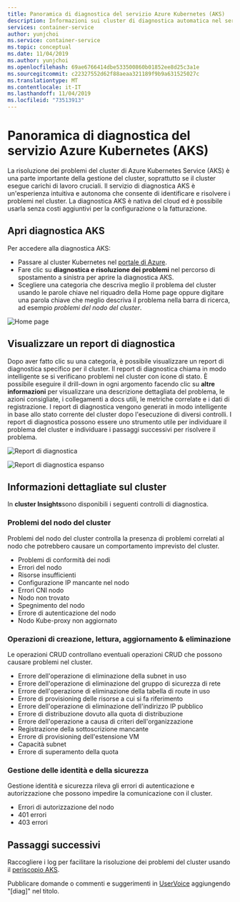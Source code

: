 ```yaml
---
title: Panoramica di diagnostica del servizio Azure Kubernetes (AKS)
description: Informazioni sui cluster di diagnostica automatica nel servizio Azure Kubernetes.
services: container-service
author: yunjchoi
ms.service: container-service
ms.topic: conceptual
ms.date: 11/04/2019
ms.author: yunjchoi
ms.openlocfilehash: 69ae6766414dbe533500860b01852ee8d25c3a1e
ms.sourcegitcommit: c22327552d62f88aeaa321189f9b9a631525027c
ms.translationtype: MT
ms.contentlocale: it-IT
ms.lasthandoff: 11/04/2019
ms.locfileid: "73513913"
---
```

# <a name="azure-kubernetes-service-aks-diagnostics-overview"></a>Panoramica di diagnostica del servizio Azure Kubernetes (AKS)

La risoluzione dei problemi del cluster di Azure Kubernetes Service (AKS) è una parte importante della gestione del cluster, soprattutto se il cluster esegue carichi di lavoro cruciali. Il servizio di diagnostica AKS è un'esperienza intuitiva e autonoma che consente di identificare e risolvere i problemi nel cluster. La diagnostica AKS è nativa del cloud ed è possibile usarla senza costi aggiuntivi per la configurazione o la fatturazione.

## <a name="open-aks-diagnostics"></a>Apri diagnostica AKS

Per accedere alla diagnostica AKS:

- Passare al cluster Kubernetes nel [portale di Azure](https://portal.azure.com).
- Fare clic su **diagnostica e risoluzione dei problemi** nel percorso di spostamento a sinistra per aprire la diagnostica AKS.
- Scegliere una categoria che descriva meglio il problema del cluster usando le parole chiave nel riquadro della Home page oppure digitare una parola chiave che meglio descriva il problema nella barra di ricerca, ad esempio _problemi del nodo del cluster_.

![Home page](./media/concepts-diagnostics/aks-diagnostics-homepage.png)

## <a name="view-a-diagnostic-report"></a>Visualizzare un report di diagnostica

Dopo aver fatto clic su una categoria, è possibile visualizzare un report di diagnostica specifico per il cluster. Il report di diagnostica chiama in modo intelligente se si verificano problemi nel cluster con icone di stato. È possibile eseguire il drill-down in ogni argomento facendo clic su **altre informazioni** per visualizzare una descrizione dettagliata del problema, le azioni consigliate, i collegamenti a docs utili, le metriche correlate e i dati di registrazione. I report di diagnostica vengono generati in modo intelligente in base allo stato corrente del cluster dopo l'esecuzione di diversi controlli. I report di diagnostica possono essere uno strumento utile per individuare il problema del cluster e individuare i passaggi successivi per risolvere il problema.

![Report di diagnostica](./media/concepts-diagnostics/diagnostic-report.png)

![Report di diagnostica espanso](./media/concepts-diagnostics/node-issues.png)

## <a name="cluster-insights"></a>Informazioni dettagliate sul cluster

In **cluster Insights**sono disponibili i seguenti controlli di diagnostica.

### <a name="cluster-node-issues"></a>Problemi del nodo del cluster

Problemi del nodo del cluster controlla la presenza di problemi correlati al nodo che potrebbero causare un comportamento imprevisto del cluster.

- Problemi di conformità dei nodi
- Errori del nodo
- Risorse insufficienti
- Configurazione IP mancante nel nodo
- Errori CNI nodo
- Nodo non trovato
- Spegnimento del nodo
- Errore di autenticazione del nodo
- Nodo Kube-proxy non aggiornato

### <a name="create-read-update--delete-operations"></a>Operazioni di creazione, lettura, aggiornamento & eliminazione

Le operazioni CRUD controllano eventuali operazioni CRUD che possono causare problemi nel cluster.

- Errore dell'operazione di eliminazione della subnet in uso
- Errore dell'operazione di eliminazione del gruppo di sicurezza di rete
- Errore dell'operazione di eliminazione della tabella di route in uso
- Errore di provisioning delle risorse a cui si fa riferimento
- Errore dell'operazione di eliminazione dell'indirizzo IP pubblico
- Errore di distribuzione dovuto alla quota di distribuzione
- Errore dell'operazione a causa di criteri dell'organizzazione
- Registrazione della sottoscrizione mancante
- Errore di provisioning dell'estensione VM
- Capacità subnet
- Errore di superamento della quota

### <a name="identity-and-security-management"></a>Gestione delle identità e della sicurezza

Gestione identità e sicurezza rileva gli errori di autenticazione e autorizzazione che possono impedire la comunicazione con il cluster.

- Errori di autorizzazione del nodo
- 401 errori
- 403 errori

## <a name="next-steps"></a>Passaggi successivi

Raccogliere i log per facilitare la risoluzione dei problemi del cluster usando il [periscopio AKS](https://aka.ms/aksperiscope).

Pubblicare domande o commenti e suggerimenti in [UserVoice](https://feedback.azure.com/forums/914020-azure-kubernetes-service-aks) aggiungendo "[diag]" nel titolo.
